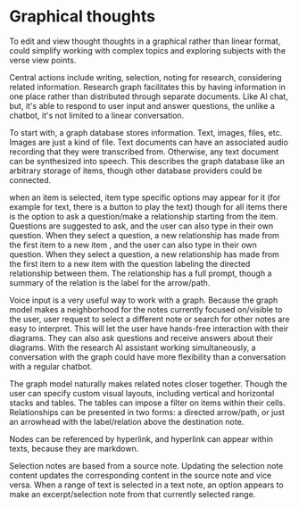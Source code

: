 # Graphical thoughts

To edit and view thought thoughts in a graphical rather than linear format, could simplify working with complex topics and exploring subjects with the verse view points.

Central actions include writing, selection, noting for research, considering related information. Research graph facilitates this by having information in one place rather than distributed through separate documents. Like AI chat, but, it's able to respond to user input and answer questions, the unlike a chatbot, it's not limited to a linear conversation.

To start with, a graph database stores information. Text, images, files, etc. Images are just a kind of file. Text documents can have an associated audio recording that they were transcribed from. Otherwise, any text document can be synthesized into speech. This describes the graph database like an arbitrary storage of items, though other database providers could be connected.

when an item is selected, item type specific options may appear for it (for example for text, there is a button to play the text) though for all items there is the option to ask a question/make a relationship starting from the item. Questions are suggested to ask, and the user can also type in their own question. When they select a question, a new relationship has made from the first item to a new item  , and the user can also type in their own question. When they select a question, a new relationship has made from the first item to a new item with the question labeling the directed relationship between them. The relationship has a full prompt, though a summary of the relation is the label for the arrow/path.

Voice input is a very useful way to work with a graph. Because the graph model makes a neighborhood for the notes currently focused on/visible to the user, user request to select a different note or search for other notes are easy to interpret. This will let the user have hands-free interaction with their diagrams. They can also ask questions and receive answers about their diagrams. With the research AI assistant working simultaneously, a conversation with the graph could have more flexibility than a conversation with a regular chatbot.

The graph model naturally makes related notes closer together. Though the user can specify custom visual layouts, including vertical and horizontal stacks and tables. The tables can impose a filter on items within their cells. Relationships can be presented in two forms: a directed arrow/path, or just an arrowhead with the label/relation above the destination note.

Nodes can be referenced by hyperlink, and hyperlink can appear within texts, because they are markdown.

Selection notes are based from a source note. Updating the selection note content updates the corresponding content in the source note and vice versa. When a range of text is selected in a text note, an option appears to make an excerpt/selection note from that currently selected range.
